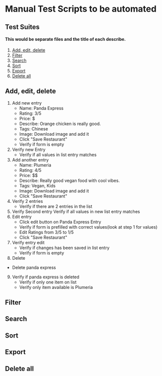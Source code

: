 # Manual Test Scripts to be automated
## Test Suites
#### This would be separate files and the title of each describe.
1. [Add, edit, delete](#add-edit-delete)
2. [Filter](#filter)
3. [Search](#search)
4. [Sort](#sort)
5. [Export](#export)
6. [Delete all](#delete-all)

## Add, edit, delete
1. Add new entry
   - Name: Panda Express
   - Rating: 3/5
   - Price: $
   - Describe: Orange chicken is really good.
   - Tags: Chinese
   - Image: Download image and add it
   - Click "Save Restaurant"
   - Verify if form is empty
2. Verify new Entry
   - Verify if all values in list entry matches
3. Add another entry
   - Name: Plumeria
   - Rating: 4/5
   - Price: $$
   - Describe: Really good vegan food with cool vibes.
   - Tags: Vegan, Kids
   - Image: Download image and add it
   - Click "Save Restaurant"
4. Verify 2 entries
   - Verify if there are 2 entries in the list
5. Verify Second entry
   Verify if all values in new list entry matches
6. Edit entry
   - Click edit button on Panda Express Entry
   - Verify if form is prefilled with correct values(look at step 1 for values)
   - Edit Ratings from 3/5 to 1/5
   - Click "Save Restaurant"
7. Verify entry edit
   - Verify if changes has been saved in list entry
   - Verify if form is empty
8.  Delete
   - Delete panda express
9. Verify if panda express is deleted
    - Verify if only one item on list
    - Verify only item available is Plumeria

## Filter
## Search
## Sort
## Export
## Delete all